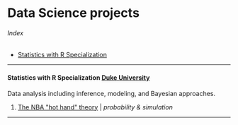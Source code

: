 # Data Science projects
###### Index
- [Statistics with R Specialization](#statistics-with-r-specialization-duke-university)
---
#### Statistics with R Specialization [Duke University](https://www.coursera.org/specializations/statistics)
Data analysis including inference, modeling, and Bayesian approaches.
1. [The NBA "hot hand" theory](http://htmlpreview.github.io/?https://github.com/FabianPeri/Data-Science-projects/blob/master/Statistics-with-R-Duke/01_-_NBA_Hot_Hand_Theory__Probability_.html) | *probability & simulation*
---
